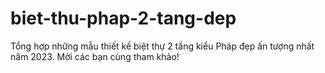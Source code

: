 # biet-thu-phap-2-tang-dep
Tổng hợp những mẫu thiết kế biệt thự 2 tầng kiểu Pháp đẹp ấn tượng nhất năm 2023. Mời các bạn cùng tham khảo!

